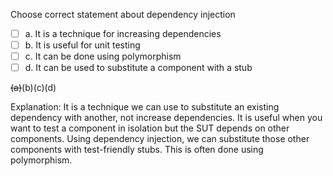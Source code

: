 <panel header="{{ icon_Q_A }} statements about dependency injection">
<question>

Choose correct statement about dependency injection

- [ ] a. It is a technique for increasing dependencies
- [ ] b. It is useful for unit testing
- [ ] c. It can be done using polymorphism
- [ ] d. It can be used to substitute a component with a stub

<div slot="answer">

~~(a)~~(b)(c)(d)

Explanation: It is a technique we can use to substitute an existing dependency with another, not increase dependencies. It is useful when you want to test a component in isolation but the SUT depends on other components. Using dependency injection, we can substitute those other components with test-friendly stubs. This is often done using polymorphism.

</div>
</question>
</panel>
